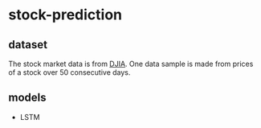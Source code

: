 # stock-prediction
 
## dataset
The stock market data is from
[DJIA](https://www.kaggle.com/datasets/szrlee/stock-time-series-20050101-to-20171231).
One data sample is made from prices of a stock over 50 consecutive days.

## models
- LSTM
